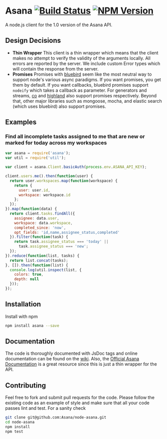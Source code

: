 # Asana [![Build Status][travis-image]][travis-url] [![NPM Version][npm-image]][npm-url]

A node.js client for the 1.0 version of the Asana API.

## Design Decisions

- **Thin Wrapper** This client is a thin wrapper which means that the client
  makes no attempt to verify the validity of the arguments locally. All errors
  are reported by the server. We include custom Error types which will contain
  the response from the server.
- **Promises** Promises with [bluebird][bluebird] seem like the most neutral way
  to support node's various async paradigms. If you want promises, you get them 
  by default. If you want callbacks, bluebird promises support `nodeify` which
  takes a callback as parameter. For generators and streams, [co][co] and
  [highland][highland] also support promises respectively. Beyond that, other
  major libraries such as mongoose, mocha, and elastic search (which uses 
  bluebird) also support promises.

## Examples

### Find all incomplete tasks assigned to me that are new or marked for today across my workspaces

```js
var asana = require('asana');
var util = require('util');

var client = asana.Client.basicAuth(process.env.ASANA_API_KEY);

client.users.me().then(function(user) {
  return user.workspaces.map(function(workspace) {
    return {
      user: user.id,
      workspace: workspace.id
    };
  });
}).map(function(data) {
  return client.tasks.findAll({
    assignee: data.user,
    workspace: data.workspace,
    completed_since: 'now',
    opt_fields: 'id,name,assignee_status,completed'
  }).filter(function(task) {
    return task.assignee_status === 'today' ||
      task.assignee_status === 'new';
  });
}).reduce(function(list, tasks) {
  return list.concat(tasks);
}, []).then(function(list) {
  console.log(util.inspect(list, {
    colors: true,
    depth: null
  }));
});
```

## Installation

Install with npm

```sh
npm install asana --save
```

## Documentation

The code is thoroughly documented with JsDoc tags and online documentation can
be found on the [wiki][wiki]. Also, the 
[Official Asana Documentation][asana-doc] is a great resource since this is 
just a thin wrapper for the API.

## Contributing

Feel free to fork and submit pull requests for the code. Please follow the
existing code as an example of style and make sure that all your code passes
lint and test. For a sanity check

```sh
git clone git@github.com:Asana/node-asana.git
cd node-asana
npm install
npm test
```

[travis-url]: http://travis-ci.org/Asana/node-asana
[travis-image]: http://img.shields.io/travis/Asana/node-asana.svg?style=flat-square

[npm-url]: https://www.npmjs.org/package/asana
[npm-image]: http://img.shields.io/npm/v/asana.svg?style=flat-square

[bluebird]: https://github.com/petkaantonov/bluebird
[co]: https://github.com/visionmedia/co
[highland]: http://highlandjs.org/

[wiki]: https://github.com/Asana/node-asana/wiki
[asana-doc]: http://developer.asana.com/documentation/
